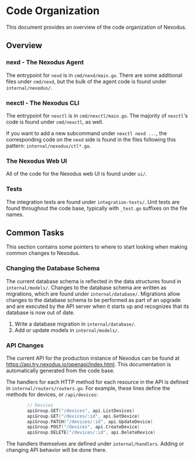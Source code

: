 # Code Organization

This document provides an overview of the code organization of Nexodus.

## Overview

### nexd - The Nexodus Agent

The entrypoint for `nexd` is in `cmd/nexd/main.go`. There are some additional files under `cmd/nexd`,
but the bulk of the agent code is found under `internal/nexodus/`.

### nexctl - The Nexodus CLI

The entrypoint for `nexctl` is in `cmd/nexctl/main.go`. The majority of `nexctl`'s code is found under
`cmd/nexctl`, as well.

If you want to add a new subcommand under `nexctl nexd ...`, the corresponding code on the `nexd` side
is found in the files following this pattern: `internal/nexodus/ctl*.go`.

### The Nexodus Web UI

All of the code for the Nexodus web UI is found under `ui/`.

### Tests

The integration tests are found under `integration-tests/`. Unit tests are found throughout the code base,
typically with `_test.go` suffixes on the file names.

## Common Tasks

This section contains some pointers to where to start looking when making common changes to Nexodus.

### Changing the Database Schema

The current database schema is reflected in the data structures found in `internal/models/`. Changes to
the database schema are written as migrations, which are found under `internal/database/`. Migrations
allow changes to the database schema to be performed as part of an upgrade and are executed by the API
server when it starts up and recognizes that its database is now out of date.

1. Write a database migration in `internal/database/`.
2. Add or update models in `internal/models/`.

### API Changes

The current API for the production instance of Nexodus can be found at <https://api.try.nexodus.io/openapi/index.html>.
This documentation is automatically generated from the code base.

The handlers for each HTTP method for each resource in the API is defined in `internal/routers/routers.go`.
For example, these lines define the methods for devices, or `/api/devices`:

```go
        // Devices
        apiGroup.GET("/devices", api.ListDevices)
        apiGroup.GET("/devices/:id", api.GetDevice)
        apiGroup.PATCH("/devices/:id", api.UpdateDevice)
        apiGroup.POST("/devices", api.CreateDevice)
        apiGroup.DELETE("/devices/:id", api.DeleteDevice)
```

The handlers themselves are defined under `internal/handlers`. Adding or changing API behavior will be
done there.